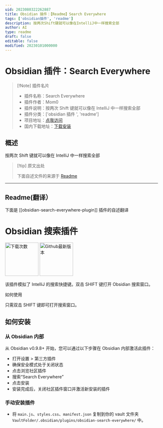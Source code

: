 ```yaml
---
uid: 2023080322262887
title: Obsidian 插件：【Readme】Search Everywhere
tags: ['obsidian插件', 'readme']
description: 按两次Shift键就可以像在IntelliJ中一样搜索全部
author: AI
type: readme
draft: false
editable: false
modified: 20230101000000
---
```


# Obsidian 插件：Search Everywhere

> [!Note] 插件名片
> - 插件名称：Search Everywhere
> - 插件作者：Mom0
> - 插件说明：按两次 Shift 键就可以像在 IntelliJ 中一样搜索全部
> - 插件分类：['obsidian 插件 ', 'readme']
> - 项目地址：[点我访问](https://github.com/mom0aut/obsidian-search-everywhere)
> - 国内下载地址：[下载安装](https://pkmer.cn/products/plugin/pluginMarket/?obsidian-search-everywhere-plugin)

## 概述

按两次 Shift 键就可以像在 IntelliJ 中一样搜索全部

> [!tip] 原文出处
>
>下面自述文件的来源于 [Readme](https://ghproxy.net/https://raw.githubusercontent.com/Mom0aut/obsidian-search-everywhere/master/README.md)
>

---

## Readme(翻译）

下面是 [[obsidian-search-everywhere-plugin]] 插件的自述翻译

# Obsidian 搜索插件

<p>
 <a href="https://github.com/mom0aut/obsidian-search-everywhere/releases">
        <img src="https://img.shields.io/github/downloads/mom0aut/obsidian-search-everywhere/total.svg"
            alt="下载次数" width="110"></a>
    <a href="https://github.com/mom0aut/obsidian-search-everywhere/releases">
        <img src="https://img.shields.io/github/v/release/mom0aut/obsidian-search-everywhere"
            alt="Github最新版本" width="110"></a>
</p>

该插件模拟了 IntelliJ 的搜索快捷键。双击 SHIFT 键打开 Obsidian 搜索窗口。

如何使用

只需双击 SHIFT 键即可打开搜索窗口。

## 如何安装

### 从 Obsidian 内部

从 Obsidian v0.9.8+ 开始，您可以通过以下步骤在 Obsidian 内部激活此插件：

- 打开设置 > 第三方插件
- 确保安全模式处于关闭状态
- 点击浏览社区插件
- 搜索“Search Everywhere”
- 点击安装
- 安装完成后，关闭社区插件窗口并激活新安装的插件

### 手动安装插件

- 将 `main.js`、`styles.css`、`manifest.json` 复制到你的 vault 文件夹 `VaultFolder/.obsidian/plugins/obsidian-search-everywhere/` 中。



